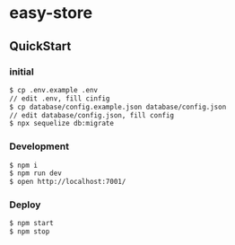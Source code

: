 # easy-store



## QuickStart

### initial
```bash
$ cp .env.example .env
// edit .env, fill cinfig
$ cp database/config.example.json database/config.json
// edit database/config.json, fill config
$ npx sequelize db:migrate
```

### Development

```bash
$ npm i
$ npm run dev
$ open http://localhost:7001/
```

### Deploy

```bash
$ npm start
$ npm stop
```
